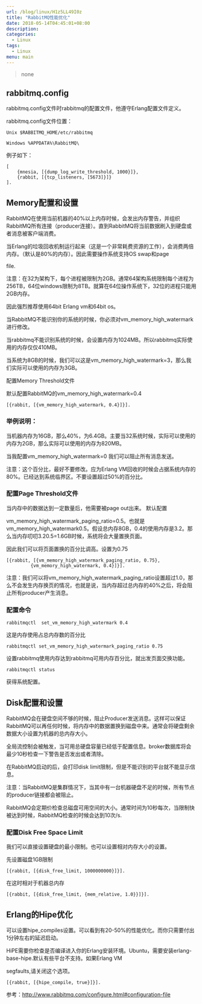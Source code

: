 ```yaml
---
url: /blog/linux/H1z5LL49I0z
title: "RabbitMQ性能优化"
date: 2018-05-14T04:45:01+08:00
description:
categories:
  - Linux
tags:
  - Linux
menu: main
---
```


> none

## rabbitmq.config

rabbitmq.config文件时rabbitmq的配置文件，他遵守Erlang配置文件定义。

rabbitmq.config文件位置：

```
Unix $RABBITMQ_HOME/etc/rabbitmq

Windows %APPDATA%\RabbitMQ\

```

例子如下：

```
[
    {mnesia, [{dump_log_write_threshold, 1000}]},
    {rabbit, [{tcp_listeners, [5673]}]}
].

```

## Memory配置和设置

RabbitMQ在使用当前机器的40%以上内存时候，会发出内存警告，并组织RabbitMQ所有连接（producer连接）。直到RabbitMQ将当前数据刷入到硬盘或者消息被客户端消费。

当Erlang的垃圾回收机制运行起来（这是一个非常耗费资源的工作），会消费两倍内存。（默认是80%的内存）。因此需要操作系统支持OS swap和page

file.

注意：在32为架构下，每个进程被限制为2GB。通常64架构系统限制每个进程为256TB，64位windows限制为8TB。就算在64位操作系统下，32位的进程只能用2GB内存。

因此强烈推荐使用64bit Erlang vm和64bit os。

当RabbitMQ不能识别你的系统的时候，你必须对vm\_memory\_high\_watermark进行修改。

当rabbitmq不能识别系统的时候，会设置内存为1024MB。所以rabbitmq实际使用的内存仅仅410MB。

当系统为8GB的时候，我们可以这是vm\_memory\_high\_watermark=3，那么我们实际可以使用的内存为3GB。

配置Memory Threshold文件

默认配置RabbitMQ的vm\_memory\_high\_watermark=0.4

```
[{rabbit, [{vm_memory_high_watermark, 0.4}]}].

```

### 举例说明：

当机器内存为16GB，那么40%，为6.4GB。主要当32系统时候，实际可以使用的内存为2GB，那么实际可以使用的内存为820MB。

当我配置vm\_memory\_high\_watermark=0 我们可以阻止所有消息发送。

注意：这个百分比，最好不要修改。应为Erlang VM回收的时候会占据系统内存的80%。已经达到系统临界区。不要设置超过50%的百分比。

### 配置Page Threshold文件

当内存中的数据达到一定数量后，他需要被page out出来。 默认配置

vm\_memory\_high\_watermark\_paging\_ratio=0.5。也就是vm\_memory\_high\_watermark0.5。假设总内存8GB，0.4的使用内存是3.2。那么当内存叨叨3.20.5=1.6GB时候，系统将会大量置换页面。

因此我们可以将页面置换的百分比调高。设置为0.75

```
[{rabbit, [{vm_memory_high_watermark_paging_ratio, 0.75},
         {vm_memory_high_watermark, 0.4}]}].

```

注意：我们可以将vm\_memory\_high\_watermark\_paging\_ratio设置超过1.0，那么不会发生内存换页的情况，也就是说，当内存超过总内存的40%之后，将会阻止所有producer产生消息。

### 配置命令

```
rabbitmqctl  set_vm_memory_high_watermark 0.4

```

这是内存使用占总内存数的百分比

```
rabbitmqctl set_vm_memory_high_watermark_paging_ratio 0.75

```

设置rabbitmq使用内存达到rabbitmq可用内存百分比，就出发页面交换功能。

```
rabbitmqctl status

```

获得系统配置。

## Disk配置和设置

RabbitMQ会在硬盘空间不够的时候，阻止Producer发送消息。这样可以保证RabbitMQ可以再任何时候，将内存中的数据置换到磁盘中来。通常会将硬盘剩余数据大小设置为机器的总内存大小。

全局流控制会被触发，当可用总硬盘容量已经低于配置信息。broker数据库将会最少10秒检查一下警告是否发出或者清除。

在RabbitMQ启动的后，会打印disk limit限制，但是不能识别的平台就不能显示信息。

注意：当RabbitMQ是集群情况下，当其中有一台机器硬盘不足的时候，所有节点的producer链接都会被阻止。

RabbitMQ会定期价检查总磁盘可用空间的大小。通常时间为10秒每次，当限制快被达到时候，RabbitMQ检查的时候会达到10次/s.

### 配置Disk Free Space Limit

我们可以直接设置硬盘的最小限制。也可以设置相对内存大小的设置。

先设置磁盘1GB限制

```
[{rabbit, [{disk_free_limit, 1000000000}]}].

```

在这时相对于机器总内存

```
[{rabbit, [{disk_free_limit, {mem_relative, 1.0}}]}].

```

## Erlang的Hipe优化

可以设置hipe\_compiles设置。可以看到有20-50%的性能优化。而你只需要付出1分钟左右的延迟启动。

HiPE需要你检查是否编译进入你的Erlang安装环境。Ubuntu，需要安装erlang-base-hipe.默认有些平台不支持。如果Erlang VM

segfaults,请关闭这个选项。

```
[{rabbit, [{hipe_compile, true}]}].

```

参考：http://www.rabbitmq.com/configure.html#configuration-file